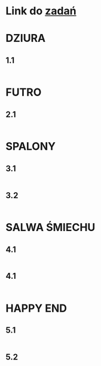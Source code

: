 # Link do [zadań](https://github.com/kropiak/bazy_inf/blob/main/lab_09/lab_09.pdf)

# DZIURA
## 1.1
```SQL
```

# FUTRO

## 2.1
```SQL
```

# SPALONY

## 3.1
```SQL
```

## 3.2
```SQL
```

# SALWA ŚMIECHU

## 4.1
```SQL
```

## 4.1
```SQL
```

# HAPPY END

## 5.1
```SQL
```

## 5.2
```SQL
```

